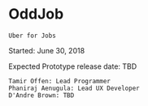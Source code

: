 # OddJob
    Uber for Jobs

Started: June 30, 2018

Expected Prototype release date: TBD

    Tamir Offen: Lead Programmer 
    Phaniraj Aenugula: Lead UX Developer 
    D'Andre Brown: TBD
